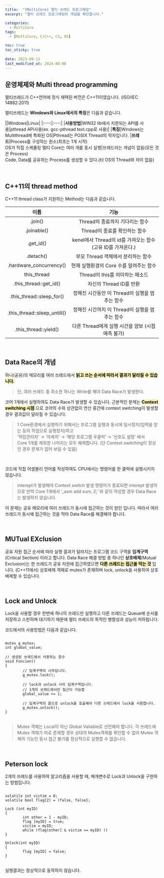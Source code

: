 ```yaml
---
title:  "[MultiCore] 멀티 쓰레드 프로그래밍"
excerpt: "멀티 쓰레드 프로그래밍의 개념을 확인합니다."

categories:
  - MultiCore
tags:
  - [MultiCore, C/C++, CS, OS]

toc: true
toc_sticky: true
 
date: 2023-09-11
last_modified_at: 2024-08-08
---
```


## 운영체제와 Multi thread programming
멀티쓰레드가 C\++언어에 정식 채택된 버전은 C++11이였습니다. (ISO/IEC 14882:2011)

멀티쓰레드는 **Windows와 Linux에서의 특징**은 다음과 같습니다.

||Windows|Linux|
|:---:|:---:|
|**사용방법**|WIN32 lib에서 지원되는 API를 사용|pthread API사용(ex. gcc-pthread text.cpp로 사용)|
|**특징**|Windows는 Multithread에 특화된 OS|Pthread는 POSIX Thread의 약자입니다.
|**쓰레드**|Process를 구성하는 원소(최초는 1개 시작)<br/>OS가 직접 스케쥴링 멀티 Core는 여러 개를 동시 실행|쓰레드라는 개념이 없음(모든 것은 Process)<br/>Code, Data를 공유하는 Process를 생성할 수 있다.(타 OS의 Thread와 차이 없음)

<br/>

## C++11의 thread method
C++11 thread class가 지원하는 Method는 다음과 같습니다.

|이름|기능|
|:---:|:---:|
|.join()|Thread의 종료까지 기다리는 함수|
|.joinable()|	Thread의 종료를 확인하는 함수|
|.get_id()|	kenel에서 Thread의 id를 가져오는 함수 (고유 ID를 가져온다.)|
|.detach()|	부모 Thread 객체에서 분리하는 함수|
|.hardware_concurrency()|	현재 실행환경의 Core 수를 알려주는 함수|
|this_thread|	Thread의 this를 의미하는 메소드|
|.this_thread::get_id()|	자신의 Thread ID를 반환|
|.this_thread::sleep_for()|	정해진 시간동안 이 Thread의 실행을 멈추는 함수|
|.this_thread::sleep_untill()	|정해진 시간까지 이 Thread의 실행을 멈추는 함수|
|.this_thread::yield()	|다른 Thread에게 실행 시간을 양보 (시점 예측 불가)|

<br/>

## Data Race의 개념
하나(공유)의 메모리를 여러 쓰레드에서 <span style="color:black;background-color:#fff5b1"> __읽고 쓰는 순서에 따라서 결과가 달라질 수 있습니다.__ </span>
>단, 여러 쓰레드 중 최소한 하나는 Write를 해야 Data Race가 발생한다.

코어 1개에서 실행하여도 Data Race가 발생할 수 있습니다.
근본적인 문제는 <span style="color:black;background-color:#fff5b1"> **Context switching 시점** </span> 으로 코어의 수와 상관없이
연산 중간에 context switching이 발생할 경우 결과값이 달라질 수 있습니다.
>1 Core환경에서 실행하기 위해서는 프로그램 실행과 동시에
일시정지(입력을 받는 등의 작업으로 실행정지)하고<br/>
’작업관리자’ → ‘자세히’ → ‘해당 프로그램 우클릭’ → ‘선호도 설정’ 에서<br/>
Core 1개를 제외한 나머지는 모두 해제합니다.
(단 Context switching이 정상인 경우 문제가 없어 보일 수 있음)

<br/>

코드에 직접 어셈블리 언어를 작성하여도 CPU에서는 명령어를 한 클럭에 실행시키지 않습니다.
>interept가 발생해야 Context switch 발생
명령어가 종료되면 interept 발생하므로 만약 Core 1개에서
’_asm add sum, 2;’ 와 같이 작성할 경우 Data Race는 발생하지 않습니다.

이 문제는 공유 메모리에 여러 쓰레드가 동시에 접근하는 것이 원인 입니다.
따라서 여러 쓰레드가 동시에 접근하는 것을 막아 Data Race를 해결해야 합니다.

<br/>

## MUTual EXclusion
공유 자원 접근 순서에 따라 실행 결과가 달라지는 프로그램 코드 구역을 **임계구역**(Critical Section)
이라고 합니다. Data Race 해결 방법 중 하나인 **상호배제**(Mutual Exclusion)는
한 쓰레드가 공유 자원에 접근하였으면 <span style="color:black;background-color:#fff5b1">**다른 쓰레드는 접근을 막는 것**</span> 입니다.
(C++11에서) 상호배제 객체로 mutex가 존재하며 lock, unlock을 사용하여 상호배제할 수 있습니다.

<br/>


## Lock and Unlock
Lock을 사용할 경우 한번에 하나의 쓰레드만 실행하고 
다른 쓰레드는 Queue에 순서를 저장하고 스핀하며 대기하기 때문에 
멀티 쓰레드의 목적인 병렬성과 성능이 저하됩니다.

코드에서의 사용방법은 다음과 같습니다.
<pre>
<code>
mutex g_mutex;
int global_value;

// 생성된 쓰레드에서 사용하는 함수
void Funcion()
{
		// 임계구역의 시작입니다.
		g_mutex.lock();    

		// lock과 unlock 사이 임계구역입니다.
		// 1개의 쓰레드에서만 접근이 가능합
		global_value += 1; 

		// 임계구역의 끝으로 unlock을 호출해야 다른 쓰레드에서 lock을 사용합니다.
		g_mutex.unlock();  
}
</code>
</pre>

>Mutex 객체는 Local이 아닌 Global Valiable로 선언해야 합니다.
각 쓰레드에 Mutex 객체가 따로 존재할 경우 상대의 Mutex객체를 확인할 수 없어
Mutex 객체의 기능인 동시 접근 불가를 정상적으로 실행할 수 없습니다.

<br/>

## Peterson lock
2개의 쓰레드를 사용하여 알고리즘을 사용할 때, 매개변수로 Lock과 Unlock을 구현하는 방법입니다.
<pre>
<code>
volatile int victim = 0;
volatile bool flag[2] = (false, false};

Lock (int myID)
{
		int other = 1 - myID;
		flag [myID] = true;
		victim = myID;
		while (flag(other] & victim == myID) ()
}

Unlock(int myID)
{
		flag [myID] = false;
}
</code>
</pre>
실행결과는 정상적으로 동작하지 않습니다.

<br/>
